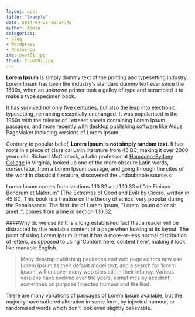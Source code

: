 ```yaml
---
layout: post
title: "Example"
date: 2014-04-25 16:54:46
author: Admin
categories: 
- blog 
- Wordpress
- Photoshop
img: post01.jpg
thumb: thumb01.jpg
---
```


<b>Lorem Ipsum</b> is simply dummy text of the printing and typesetting industry. Lorem Ipsum has been the industry's standard dummy text ever since the 1500s, when an unknown printer took a galley of type and scrambled it to make a type specimen book.

It has survived not only five centuries, but also the leap into electronic typesetting, remaining essentially unchanged. <!--more-->
It was popularised in the 1960s with the release of Letraset sheets containing Lorem Ipsum passages, and more recently with desktop publishing software like Aldus PageMaker including versions of Lorem Ipsum.

Contrary to popular belief, <b>Lorem Ipsum is not simply random text</b>. It has roots in a piece of classical Latin literature from 45 BC, making it over 2000 years old. Richard McClintock, a Latin professor at [Hampden-Sydney College][hampden] in Virginia, looked up one of the more obscure Latin words, consectetur, from a Lorem Ipsum passage, and going through the cites of the word in classical literature, discovered the undoubtable source.<

Lorem Ipsum comes from sections 1.10.32 and 1.10.33 of "de Finibus Bonorum et Malorum" (The Extremes of Good and Evil) by Cicero, written in 45 BC. This book is a treatise on the theory of ethics, very popular during the Renaissance. The first line of Lorem Ipsum, "Lorem ipsum dolor sit amet..", comes from a line in section 1.10.32.

####Why do we use it?
It is a long established fact that a reader will be distracted by the readable content of a page when looking at its layout. The point of using Lorem Ipsum is that it has a more-or-less normal distribution of letters, as opposed to using 'Content here, content here', making it look like readable English.


>Many desktop publishing packages and web page editors now use Lorem Ipsum as their default model text, and a search for 'lorem ipsum' will uncover many web sites still in their infancy. Various versions have evolved over the years, sometimes by accident, sometimes on purpose (injected humour and the like).

There are many variations of passages of Lorem Ipsum available, but the majority have suffered alteration in some form, by injected humour, or randomised words which don't look even slightly believable.

[hampden]: https://github.com/jekyll/jekyll